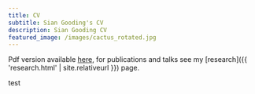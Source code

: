 ```yaml
---
title: CV
subtitle: Sian Gooding's CV
description: Sian Gooding CV
featured_image: /images/cactus_rotated.jpg
---
```


Pdf version available <a href="https://drive.google.com/file/d/16RQc54plzu0Gs7eNf0fybOBZrN2TnLcK/view?usp=sharing">here</a>, for publications and talks see my [research]({{ 'research.html' | site.relativeurl }}) page.

test
